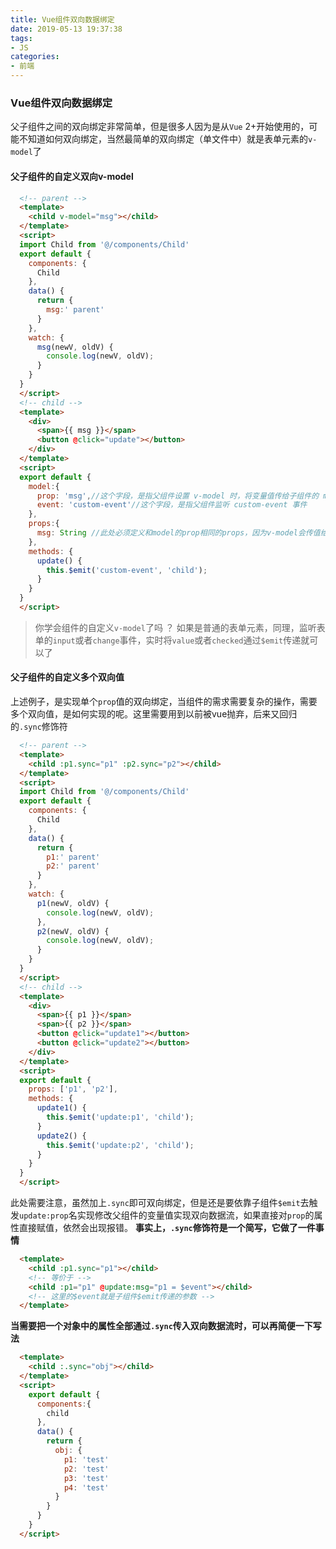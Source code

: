 ```yaml
---
title: Vue组件双向数据绑定
date: 2019-05-13 19:37:38
tags:
- JS
categories:
- 前端
---
```


### Vue组件双向数据绑定
父子组件之间的双向绑定非常简单，但是很多人因为是从`Vue` 2+开始使用的，可能不知道如何双向绑定，当然最简单的双向绑定（单文件中）就是表单元素的`v-model`了

<!-- more -->

#### 父子组件的自定义双向v-model
```html
  <!-- parent -->
  <template>
    <child v-model="msg"></child>
  </template>
  <script>
  import Child from '@/components/Child'
  export default {
    components: {
      Child
    },
    data() {
      return {
        msg:' parent'
      }
    },
    watch: {
      msg(newV, oldV) {
        console.log(newV, oldV);
      }
    }
  }
  </script>
  <!-- child -->
  <template>
    <div>
      <span>{{ msg }}</span>
      <button @click="update"></button>
    </div>
  </template>
  <script>
  export default {
    model:{
      prop: 'msg',//这个字段，是指父组件设置 v-model 时，将变量值传给子组件的 msg
      event: 'custom-event'//这个字段，是指父组件监听 custom-event 事件
    },
    props:{
      msg: String //此处必须定义和model的prop相同的props，因为v-model会传值给子组件
    },
    methods: {
      update() {
        this.$emit('custom-event', 'child');
      }
    }
  }
  </script>
```
> 你学会组件的自定义`v-model`了吗 ？ 如果是普通的表单元素，同理，监听表单的`input`或者`change`事件，实时将`value`或者`checked`通过`$emit`传递就可以了

#### 父子组件的自定义多个双向值
上述例子，是实现单个`prop`值的双向绑定，当组件的需求需要复杂的操作，需要多个双向值，是如何实现的呢。这里需要用到以前被vue抛弃，后来又回归的`.sync`修饰符
```html
  <!-- parent -->
  <template>
    <child :p1.sync="p1" :p2.sync="p2"></child>
  </template>
  <script>
  import Child from '@/components/Child'
  export default {
    components: {
      Child
    },
    data() {
      return {
        p1:' parent'
        p2:' parent'
      }
    },
    watch: {
      p1(newV, oldV) {
        console.log(newV, oldV);
      },
      p2(newV, oldV) {
        console.log(newV, oldV);
      }
    }
  }
  </script>
  <!-- child -->
  <template>
    <div>
      <span>{{ p1 }}</span>
      <span>{{ p2 }}</span>
      <button @click="update1"></button>
      <button @click="update2"></button>
    </div>
  </template>
  <script>
  export default {
    props: ['p1', 'p2'],
    methods: {
      update1() {
        this.$emit('update:p1', 'child');
      }
      update2() {
        this.$emit('update:p2', 'child');
      }
    }
  }
  </script>
```
此处需要注意，虽然加上`.sync`即可双向绑定，但是还是要依靠子组件`$emit`去触发`update:prop`名实现修改父组件的变量值实现双向数据流，如果直接对`prop`的属性直接赋值，依然会出现报错。
**事实上，`.sync`修饰符是一个简写，它做了一件事情**
```html
  <template>
    <child :p1.sync="p1"></child>
    <!-- 等价于 -->
    <child :p1="p1" @update:msg="p1 = $event"></child>
    <!-- 这里的$event就是子组件$emit传递的参数 -->
  </template>
```
**当需要把一个对象中的属性全部通过`.sync`传入双向数据流时，可以再简便一下写法**
```html
  <template>
    <child :.sync="obj"></child>
  </template>
  <script>
    export default {
      components:{
        child
      },
      data() {
        return {
          obj: {
            p1: 'test'
            p2: 'test'
            p3: 'test'
            p4: 'test'
          }
        }
      }
    }
  </script>
```